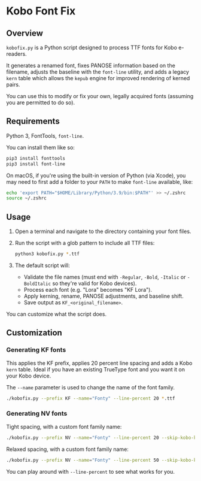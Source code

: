 # Kobo Font Fix

## Overview

`kobofix.py` is a Python script designed to process TTF fonts for Kobo e-readers. 

It generates a renamed font, fixes PANOSE information based on the filename, adjusts the baseline with the `font-line` utility, and adds a legacy `kern` table which allows the `kepub` engine for improved rendering of kerned pairs.

You can use this to modify or fix your own, legally acquired fonts (assuming you are permitted to do so).

## Requirements

Python 3, FontTools, `font-line`.

You can install them like so:


```bash
pip3 install fonttools
pip3 install font-line
```

On macOS, if you're using the built-in version of Python (via Xcode), you may need to first add a folder to your `PATH` to make `font-line` available, like:

```bash
echo 'export PATH="$HOME/Library/Python/3.9/bin:$PATH"' >> ~/.zshrc
source ~/.zshrc
```

## Usage

1. Open a terminal and navigate to the directory containing your font files.
2. Run the script with a glob pattern to include all TTF files:

   ```bash
   python3 kobofix.py *.ttf
   ```
3. The default script will:

   * Validate the file names (must end with `-Regular`, `-Bold`, `-Italic` or `-BoldItalic` so they're valid for Kobo devices).
   * Process each font (e.g. "Lora" becomes "KF Lora").
   * Apply kerning, rename, PANOSE adjustments, and baseline shift.
   * Save output as `KF_<original_filename>`.

You can customize what the script does.

## Customization

### Generating KF fonts

This applies the KF prefix, applies 20 percent line spacing and adds a Kobo `kern` table. Ideal if you have an existing TrueType font and you want it on your Kobo device.

The `--name` parameter is used to change the name of the font family.

   ```bash
   ./kobofix.py --prefix KF --name="Fonty" --line-percent 20 *.ttf
   ```

### Generating NV fonts

Tight spacing, with a custom font family name:

```bash
./kobofix.py --prefix NV --name="Fonty" --line-percent 20 --skip-kobo-kern *.ttf
```

Relaxed spacing, with a custom font family name:

```bash
./kobofix.py --prefix NV --name="Fonty" --line-percent 50 --skip-kobo-kern *.ttf
```

You can play around with `--line-percent` to see what works for you.
